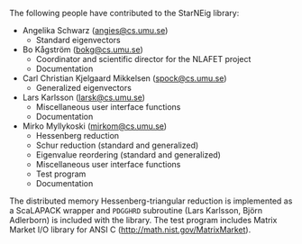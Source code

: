The following people have contributed to the StarNEig library:

 - Angelika Schwarz (angies@cs.umu.se)
    - Standard eigenvectors
 - Bo Kågström (bokg@cs.umu.se)
    - Coordinator and scientific director for the NLAFET project
    - Documentation
 - Carl Christian Kjelgaard Mikkelsen (spock@cs.umu.se)
    - Generalized eigenvectors
 - Lars Karlsson (larsk@cs.umu.se)
    - Miscellaneous user interface functions
    - Documentation
 - Mirko Myllykoski (mirkom@cs.umu.se)
    - Hessenberg reduction
    - Schur reduction (standard and generalized)
    - Eigenvalue reordering (standard and generalized)
    - Miscellaneous user interface functions
    - Test program
    - Documentation

The distributed memory Hessenberg-triangular reduction is implemented as a
ScaLAPACK wrapper and `PDGGHRD` subroutine (Lars Karlsson, Björn Adlerborn) is
included with the library. The test program includes Matrix Market I/O library
for ANSI C (http://math.nist.gov/MatrixMarket).
